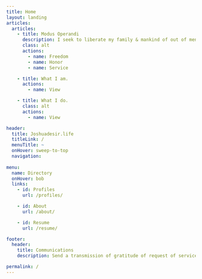 ```yaml
---
title: Home
layout: landing
articles:
  articles:
    - title: Modus Operandi
      description: I seek to liberate my family & mankind of out of mental tyranny with intelligent service.
      class: alt
      actions:
        - name: Freedom
        - name: Honor
        - name: Service

    - title: What I am.
      actions:
        - name: View

    - title: What I do.
      class: alt
      actions:
        - name: View

header:
  title: Joshuadesir.life
  titleLink: /
  menuTitle: ~
  onHover: sweep-to-top
  navigation:
  
menu:
  name: Directory
  onHover: bob
  links:
    - id: Profiles
      url: /profiles/

    - id: About
      url: /about/

    - id: Resume
      url: /resume/

footer:
  header:
    title: Communications
    description: Send a transmission of gratitude of request of service. 👌🏿

permalink: /
---
```

